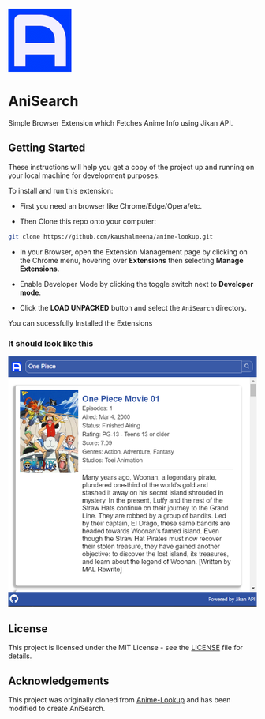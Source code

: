 ![AniSearch Logo](assets/images/icons/icon-128.png)
# AniSearch

Simple Browser Extension which Fetches Anime Info using Jikan API.

## Getting Started

These instructions will help you get a copy of the project up and running on your local machine for development purposes.

To install and run this extension: 
- First you need an browser like Chrome/Edge/Opera/etc.

- Then Clone this repo onto your computer:

```bash
git clone https://github.com/kaushalmeena/anime-lookup.git
```

- In your Browser, open the Extension Management page by clicking on the Chrome menu, hovering over **Extensions** then selecting **Manage Extensions**.

- Enable Developer Mode by clicking the toggle switch next to **Developer mode**.

- Click the **LOAD UNPACKED** button and select the `AniSearch` directory.

You can sucessfully Installed the Extensions

### It should look like this
![Screenshot](screenshots/Screenshot-3.png)

## License

This project is licensed under the MIT License - see the [LICENSE](LICENSE) file for details.

## Acknowledgements

This project was originally cloned from [Anime-Lookup](https://github.com/kaushalmeena/anime-lookup) and has been modified to create AniSearch.

